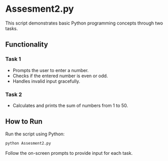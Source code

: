# Assesment2.py

This script demonstrates basic Python programming concepts through two tasks.

## Functionality

### Task 1

- Prompts the user to enter a number.
- Checks if the entered number is even or odd.
- Handles invalid input gracefully.

### Task 2

- Calculates and prints the sum of numbers from 1 to 50.

## How to Run

Run the script using Python:

```sh
python Assesment2.py
```

Follow the on-screen prompts to provide input for each task.
